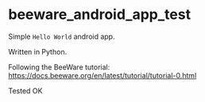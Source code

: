 # beeware_android_app_test

Simple `Hello World` android app.

Written in Python.

Following the BeeWare tutorial: https://docs.beeware.org/en/latest/tutorial/tutorial-0.html

Tested OK
